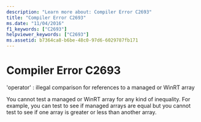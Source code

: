 ```yaml
---
description: "Learn more about: Compiler Error C2693"
title: "Compiler Error C2693"
ms.date: "11/04/2016"
f1_keywords: ["C2693"]
helpviewer_keywords: ["C2693"]
ms.assetid: b7364ca8-b6be-48c0-97d6-6029787fb171
---
```

# Compiler Error C2693

'operator' : illegal comparison for references to a managed or WinRT array

You cannot test a managed or WinRT array for any kind of inequality. For example, you can test to see if managed arrays are equal but you cannot test to see if one array is greater or less than another array.
